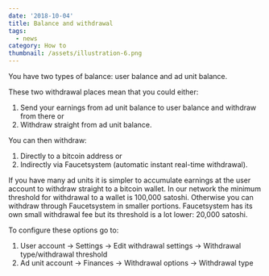 ```yaml
---
date: '2018-10-04'
title: Balance and withdrawal
tags:
  - news
category: How to
thumbnail: /assets/illustration-6.png
---
```

You have two types of balance: user balance and ad unit balance.

These two withdrawal places mean that you could either: 

1. Send your earnings from ad unit balance to user balance and withdraw from there or 
2. Withdraw straight from ad unit balance.

You can then withdraw:

1. Directly to a bitcoin address or
2. Indirectly via Faucetsystem (automatic instant real-time withdrawal).

If you have many ad units it is simpler to accumulate earnings at the user account to withdraw straight to a bitcoin wallet. In our network the minimum threshold for withdrawal to a wallet is 100,000 satoshi. Otherwise you can withdraw through Faucetsystem in smaller portions. Faucetsystem has its own small withdrawal fee but its threshold is a lot lower: 20,000 satoshi.

To configure these options go to:

1. User account -> Settings -> Edit withdrawal settings -> Withdrawal type/withdrawal threshold
2. Ad unit account -> Finances -> Withdrawal options -> Withdrawal type
